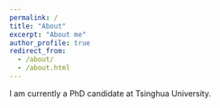 ```yaml
---
permalink: /
title: "About"
excerpt: "About me"
author_profile: true
redirect_from: 
  - /about/
  - /about.html
---
```



I am currently a PhD candidate at Tsinghua University.
